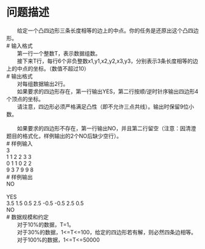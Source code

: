 <div id="pcont1" style="margin-top:20px; display:block;">

# 问题描述

<div class="pdcont">　　给定一个凸四边形三条长度相等的边上的中点。你的任务是还原出这个凸四边形。</div>
# 输入格式

<div class="pdcont">　　第一行一个整数T，表示数据组数。<br/>
　　接下来T行，每行6个非负整数x1,y1,x2,y2,x3,y3，分别表示3条长度相等的边上的中点的坐标。（数值不超过10）</div>
# 输出格式

<div class="pdcont">　　对每组数据输出2行。<br/>
　　如果要求的四边形存在，第一行输出YES，第二行按顺/逆时针序输出四边形4个顶点的坐标。<br/>
　　请注意，四边形必须严格满足凸性（即不允许三点共线）。输出时保留9位小数。<br/>
<br/>
　　如果要求的四边形不存在，第一行输出NO，并且第二行留空（注意：因清澄题目的格式化，样例输出的2个NO后缺少空行）。</div>
# 样例输入

<div class="pddata">3<br/>
1 1 2 2 3 3<br/>
0 1 1 0 2 2<br/>
9 3 7 9 9 8</div>
# 样例输出

<div class="pddata">NO<br/>
<br/>
YES<br/>
3.5 1.5 0.5 2.5 -0.5 -0.5 2.5 0.5<br/>
NO</div>
# 数据规模和约定

<div class="pdcont">　　对于10%的数据，T=1。<br/>
　　对于30%的数据，1&lt;=T&lt;=100，给定的四边形若有解，则必然四条边相等。<br/>
　　对于100%的数据，1&lt;=T&lt;=50000</div>

</div>